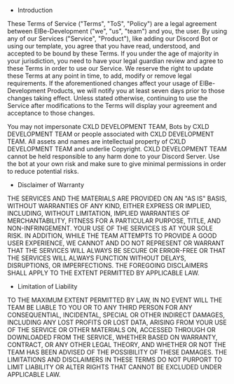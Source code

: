 - Introduction

These Terms of Service ("Terms", "ToS", "Policy") are a legal agreement between ElBe-Development ("we", "us", "team") and you, the user. By using any of our Services ("Service", "Product"), like adding our Discord Bot or using our template,
you agree that you have read, understood, and accepted to be bound by these Terms. If you under the age of majority in your jurisdiction, you need to have your legal guardian review and agree to these Terms in order to use our Service.
We reserve the right to update these Terms at any point in time, to add, modify or remove legal requirements. If the aforementioned changes affect your usage of ElBe-Development Products, we will notify you at least seven days prior to those changes taking effect. 
Unless stated otherwise, continuing to use the Service after modifications to the Terms will display your agreement and acceptance to those changes.

You may not impersonate CXLD DEVELOPMENT TEAM, Bots by CXLD DEVELOPMENT TEAM or people associated with CXLD DEVELOPMENT TEAM. All assets and names are intellectual property of CXLD DEVELOPMENT TEAM and underlie Copyright.
CXLD DEVELOPMENT TEAM cannot be held responsible to any harm done to your Discord Server. Use the bot at your own risk and make sure to give minimal permissions in order to reduce potential risks.

- Disclaimer of Warranty

THE SERVICES AND THE MATERIALS ARE PROVIDED ON AN "AS IS" BASIS, WITHOUT WARRANTIES OF ANY KIND, EITHER EXPRESS OR IMPLIED, INCLUDING, WITHOUT LIMITATION, IMPLIED WARRANTIES OF MERCHANTABILITY, FITNESS FOR A PARTICULAR PURPOSE, TITLE, AND NON-INFRINGEMENT.
YOUR USE OF THE SERVICES IS AT YOUR SOLE RISK. IN ADDITION, WHILE THE TEAM ATTEMPTS TO PROVIDE A GOOD USER EXPERIENCE, WE CANNOT AND DO NOT REPRESENT OR WARRANT THAT THE SERVICES WILL ALWAYS BE SECURE OR ERROR-FREE OR THAT THE SERVICES WILL ALWAYS FUNCTION WITHOUT DELAYS, DISRUPTIONS, OR IMPERFECTIONS. 
THE FOREGOING DISCLAIMERS SHALL APPLY TO THE EXTENT PERMITTED BY APPLICABLE LAW.

- Limitation of Liability

TO THE MAXIMUM EXTENT PERMITTED BY LAW, IN NO EVENT WILL THE TEAM BE LIABLE TO YOU OR TO ANY THIRD PERSON FOR ANY CONSEQUENTIAL, INCIDENTAL, SPECIAL OR OTHER INDIRECT DAMAGES, INCLUDING ANY LOST PROFITS OR LOST DATA, ARISING FROM YOUR USE OF THE SERVICE OR OTHER MATERIALS ON, 
ACCESSED THROUGH OR DOWNLOADED FROM THE SERVICE, WHETHER BASED ON WARRANTY, CONTRACT, OR ANY OTHER LEGAL THEORY, AND WHETHER OR NOT THE TEAM HAS BEEN ADVISED OF THE POSSIBILITY OF THESE DAMAGES. THE LIMITATIONS AND DISCLAIMERS IN THESE TERMS DO NOT PURPORT TO LIMIT LIABILITY 
OR ALTER RIGHTS THAT CANNOT BE EXCLUDED UNDER APPLICABLE LAW.

